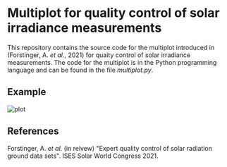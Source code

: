 # Multiplot for quality control of solar irradiance measurements

This repository contains the source code for the multiplot introduced in (Forstinger, A. *et al.*, 2021) for quaity control of solar irradiance measurements. The code for the multiplot is in the Python programming language and can be found in the file *multiplot.py*.

## Example

![plot](Visby_qc_2015.png)



## References

Forstinger, A. *et al.* (in reivew) "Expert quality control of solar radiation ground data sets". ISES Solar World Congress 2021.
